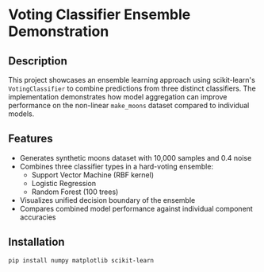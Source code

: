 # Voting Classifier Ensemble Demonstration

## Description
This project showcases an ensemble learning approach using scikit-learn's `VotingClassifier` to combine predictions from three distinct classifiers. The implementation demonstrates how model aggregation can improve performance on the non-linear `make_moons` dataset compared to individual models.

## Features
- Generates synthetic moons dataset with 10,000 samples and 0.4 noise
- Combines three classifier types in a hard-voting ensemble:
  - Support Vector Machine (RBF kernel)
  - Logistic Regression
  - Random Forest (100 trees)
- Visualizes unified decision boundary of the ensemble
- Compares combined model performance against individual component accuracies

## Installation
```bash
pip install numpy matplotlib scikit-learn
